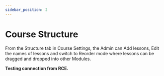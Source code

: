 ```yaml
---
sidebar_position: 2
---
```


<h1>Course Structure</h1>
<p>From the Structure tab in Course Settings, the Admin can Add lessons, Edit the names of lessons and switch to Reorder mode where lessons can be dragged and dropped into other Modules.</p><p><strong>Testing connection from RCE.</strong></p>

